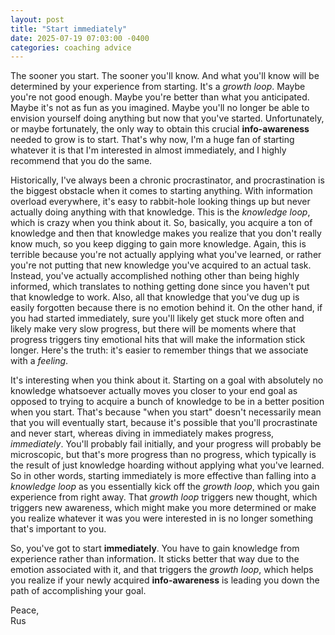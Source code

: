 ```yaml
---
layout: post
title: "Start immediately"
date: 2025-07-19 07:03:00 -0400
categories: coaching advice
--- 
```


The sooner you start. The sooner you'll know. And what you'll know will be determined by your experience from starting. It's a *growth loop*. Maybe you're not good enough. Maybe you're better than what you anticipated. Maybe it's not as fun as you imagined. Maybe you'll no longer be able to envision yourself doing anything but now that you've started. Unfortunately, or maybe fortunately, the only way to obtain this crucial **info-awareness** needed to grow is to start. That's why now, I'm a huge fan of starting whatever it is that I'm interested in almost immediately, and I highly recommend that you do the same.

Historically, I've always been a chronic procrastinator, and procrastination is the biggest obstacle when it comes to starting anything. With information overload everywhere, it's easy to rabbit-hole looking things up but never actually doing anything with that knowledge. This is the *knowledge loop*, which is crazy when you think about it. So, basically, you acquire a ton of knowledge and then that knowledge makes you realize that you don't really know much, so you keep digging to gain more knowledge. Again, this is terrible because you're not actually applying what you've learned, or rather you're not putting that new knowledge you've acquired to an actual task. Instead, you've actually accomplished nothing other than being highly informed, which translates to nothing getting done since you haven't put that knowledge to work. Also, all that knowledge that you've dug up is easily forgotten because there is no emotion behind it. On the other hand, if you had started immediately, sure you'll likely get stuck more often and likely make very slow progress, but there will be moments where that progress triggers tiny emotional hits that will make the information stick longer. Here's the truth: it's easier to remember things that we associate with a *feeling*.

It's interesting when you think about it. Starting on a goal with absolutely no knowledge whatsoever actually moves you closer to your end goal as opposed to trying to acquire a bunch of knowledge to be in a better position when you start. That's because "when you start" doesn't necessarily mean that you will eventually start, because it's possible that you'll procrastinate and never start, whereas diving in immediately makes progress, *immediately*. You'll probably fail initially, and your progress will probably be microscopic, but that's more progress than no progress, which typically is the result of just knowledge hoarding without applying what you've learned. So in other words, starting immediately is more effective than falling into a *knowledge loop* as you essentially kick off the *growth loop*, which you gain experience from right away. That *growth loop* triggers new thought, which triggers new awareness, which might make you more determined or make you realize whatever it was you were interested in is no longer something that's important to you.

So, you've got to start **immediately**. You have to gain knowledge from experience rather than information. It sticks better that way due to the emotion associated with it, and that triggers the *growth loop*, which helps you realize if your newly acquired **info-awareness** is leading you down the path of accomplishing your goal.

Peace,  
Rus
